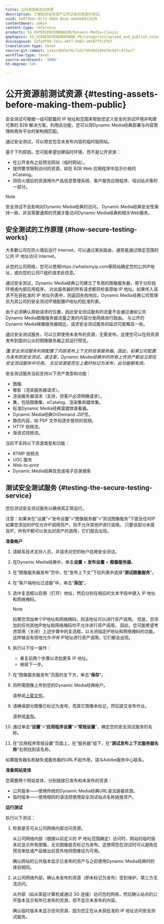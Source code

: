 ```yaml
---
title: 公开资源前测试资源
description: 了解如何在将资产公开之前对其进行测试。
uuid: 5e8f3bec-6cf1-408e-8ea1-aebde0012a70
contentOwner: admin
content-type: reference
products: SG_EXPERIENCEMANAGER/Dynamic-Media-Classic
geptopics: SG_SCENESEVENONDEMAND_PK/categories/upload_and_publish_assets
discoiquuid: 52fadf99-7d11-46f7-8483-a9f87ffc2f67
translation-type: tm+mt
source-git-commit: ca12c96d3a76cfa52fd930d190476cb6fc4f4ac7
workflow-type: tm+mt
source-wordcount: '1096'
ht-degree: 54%

---
```



# 公开资源前测试资源 {#testing-assets-before-making-them-public}

安全测试可根据一组可配置的 IP 地址和范围来帮助您定义安全的测试环境并构建可靠的 B2B 解决方案。利用此功能，您可以将Dynamic Media经典部署与内容管理和商务平台的架构相匹配。

通过安全测试，可以预览包含未发布内容的临时版网站。

基于下列原因，您可能希望创建临时环境，而不是公开资源：

* 在公开发布之前预览网站（临时网站）。
* 提供要求限制访问的资源，如在 B2B Web 应用程序中显示价格的 eCatalog。
* 将防火墙后的资源用作产品信息管理系统、客户服务应用程序、培训站点等的一部分。

>[!NOTE]
>
>安全测试不会影响对Dynamic Media经典的访问。 Dynamic Media经典安全性保持一致，并且需要通常的凭据才能访问Dynamic Media经典和相关Web服务。

## 安全测试的工作原理 {#how-secure-testing-works}

大多数公司在防火墙后运行 Internet。可以通过某些路由，通常是通过限定范围的公共 IP 地址访问 Internet。

从您的公司网络，您可以使用https://whatismyip.com等网站确定您的公共IP地址，或向您的公司IT组织请求此信息。

通过安全测试，Dynamic Media经典公司建立了专用的图像服务器，用于分阶段环境或内部应用程序。 对此服务器的所有请求都将检查原始 IP 地址。如果传入请求不在获批准的 IP 地址列表中，则返回失败响应。Dynamic Media经典公司管理员为其公司的安全测试环境配置IP地址的批准列表。

由于必须确认原始请求的位置，因此安全测试服务的流量不会通过诸如公共Dynamic Media图像服务器流量之类的内容分发网络进行路由。 与公开的Dynamic Media映像服务器相比，请求安全测试服务的延迟可能略高一些。

通过安全测试服务，可以立即使用未发布的资源，无需发布。这使您可以在将资源发布到面向公众的图像服务器之前运行预览。

***注&#x200B;**:安全测试服务利用配置了内部发布上下文的目录服务器。因此，如果公司配置为发布到安全测试，请注意，Dynamic Media经典中的所有上传资产都会立即在安全测试服务中可用。 无论资源是否在上载时标记为发布，此功能都有效。*

安全测试服务当前支持以下资产类型和功能：

<!-- 

Comment Type: remark
Last Modified By: unknown unknown 
Last Modified Date: 

<p>Added videos to list below 9/11/2012. Moved “Render Server requests” from unsupported to supported, listed below on 3/15/2016 as per email from Cynthia March 11, 2016)</p>

 -->

* 图像.
* 晕影（渲染服务器请求）。
* 渲染服务器请求（支持，但客户必须明确请求）。
* 集，包括图像集、eCatalog、渲染集和媒体集。
* 标准Dynamic Media经典富媒体查看器。
* Dynamic Media经典OnDemand JSP页。
* 静态内容，如 PDF 文件和逐步提供的视频。
* HTTP 视频流。
* 渐进式视频流。

当前不支持以下资源类型和功能：

* RTMP 视频流
* UGC 服务
* Web-to-print
* Dynamic Media经典信息或电子目录搜索

## 测试安全测试服务 {#testing-the-secure-testing-service}

您应测试安全测试服务以确保其正常运行。

注意：如果未在“设置”>“发布设置”>“图像服务器”>“测试图像服务”下提及任何IP
如果您添加的IP仅允许IP调用资产，则不允许其他IP进行调用。 只要该部分未提及IP，所有IP都可以发出对资产的调用，它们就会出现。

**准备帐户**

<!-- 

Comment Type: remark
Last Modified By: unknown unknown 
Last Modified Date: 

<p>RB: Rewrote entire steps under “Prepare your account” 9/10/2012</p>

 -->

1. 请联系技术支持人员，并请求对您的帐户启用安全测试。
1. 在Dynamic Media经典中，单击&#x200B;**设置** > **发布设置** > **图像服务器**。
1. 在“图像服务器发布”页中，在“发布上下文”下拉列表中选择“**测试图像服务**”。
1. 在“客户端地址过滤器”中，单击“**添加**”。
1. 选中复选框以启用（打开）地址，然后分别在相应的文本字段中键入 IP 地址和网络掩码。

   >[!NOTE]
   >
   >如果您添加单个IP地址和网络掩码，则该地址可以进行资产调用。 但是，您添加的任何其他IP地址和网络掩码均不允许进行资产调用。 因此，您可能希望考虑禁用（关闭）上述步骤中的复选框，以关闭指定IP地址和网络掩码的功能。 这样做会有效地允许&#x200B;*所有* IP地址进行资产调用，它们都会出现。

1. 执行以下任一操作：
   * 重复前两个步骤以添加更多 IP 地址。
   * 继续下一步。
1. 在“图像服务器发布”页面的左下方，单击“**保存**”。
1. 将所需图像上传到您的Dynamic Media经典帐户。

   请参阅[上载文件](uploading-files.md#uploading_files)。

1. 请确保部分图像已标记为发布，而其它图像未标记，然后提交发布作业。

   请参阅[发布](publishing-files.md#publishing_files)。

1. 通过单击“**设置**”>“**应用程序设置**”>“**常规设置**”，确定您的安全测试服务的名称。
1. 在“应用程序常规设置”页面上，在“服务器”组下，在“**测试发布上下文服务器名称**”右侧找到该名称。

如果服务器名称缺失或服务器的URL不起作用，请与Adobe服务中心联系。

**准备网站变体**

您需要两个网站变体，分别链接已发布和未发布的资源：

* 公共版本——使用传统的Dynamic Media经典URL语法链接资源。
* 临时版本——使用相同的语法但使用安全测试站点名称链接资产。

**运行测试**

执行以下测试：

1. 检查是否可从公司网络内部访问资源。

   从公司网络内部（根据以前定义的 IP 地址范围确定）访问时，网站的临时版本应显示所有图像，无论图像是否标记为发布。这使得您在测试时可以避免在预览审批或产品推出前意外地将图像设为可用。

   确认网站的公共版本显示已发布的资产与之前使用Dynamic Media经典时的体验相同。

1. 从公司网络外部，确认未发布的资源（即未标记为发布）受到保护，第三方无法访问。

   从外部（如从家庭计算机或通过 3G 连接）访问您的网络，然后确认站点的公开版本显示有所已发布的资源，但不显示未发布的内容。

   确认临时版本未显示任何资源，因为您正在从未获批准的 IP 地址访问安全测试服务。

